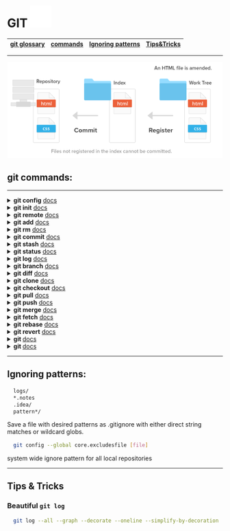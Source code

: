 # GIT <img src="./git/logo.png" alt="logo" height="50" />

| [git glossary](https://git-scm.com/docs/gitglossary) | [commands](#git-commands) | [Ignoring patterns](#ignoring-patterns) | [Tips&Tricks](#tips-&-tricks) |
|:----------------------------------------------------:|---------------------------|-----------------------------------------|-------------------------------|

---

![git basic workflow](git/git_basic_workflow.png)

## git commands:

---

[//]: # (config)
<details>

<summary> <b>git config</b> <a href="https://git-scm.com/docs/git-config">docs</a> </summary>

---
+ ``--system``, ``--global``, ``--local``, ``--worktree`` or ``--file \<filename>``
  + **config file** location. when writing defaults to ``--local``
+ ``--add <key> <value>``
  + Adds new line to the option
+ ``--get <key>``
+ ``-l`` or ``--list``
+ ``--unset-all``
  +  Remove all lines matching the key from config file.
+ ``--unset <key>`` or ``--unset <key> <value>``

**SETUP:**
```bash
  git config --global user.name "<firstname lasname>"
  git config --global user.email "<valid-email>"
  git config color.ui auto
  git config --global core.editor code
```

---
</details>

[//]: # (init)
<details>

<summary><b>git init</b> <a href="https://git-scm.com/docs/git-init">docs</a> </summary>

---
+ ``--bare``
  + Create a bare repository. If ``GIT_DIR`` environment is not set, it is set to the current working directory.
+ ``-b <branchname>``
  + Name initial branch
+ ``<perm>``
  + ``<perm>`` is a 3-digit octal number prefixed with 0 and each file will have mode ``<perm>``.

EXAMPLE
```bash
  cd /path/to/my/codebase
  git init      (1)
  git add .     (2)
  git commit    (3)
```
---
</details>

[//]: # (remote)
<details>

<summary><b>git remote</b> <a href="https://git-scm.com/docs/git-remote">docs</a> </summary>

---



COMMANDS
+ ``add <name>``
  + Add a remote named ``<name>`` for the repository at ``<URL>``. The command git fetch <name> can then be used to create and 
  update remote-tracking branches ``<name>/<branch>``.
  + ``-f`` option, ``git fetch <name>`` is run immediately after the remote information is set up.
+ ``rename`` ``rm``
  + Removes the remote named ``<name>``. All remote-tracking branches and configuration settings for the remote are removed.
+ ``sest-head``
  + Sets or deletes the default branch (i.e. the target of the ``symbolic-ref refs/remotes/<name>/HEAD)`` for the named remote.
+ ``set-branches`` 
  + Changes the list of branches tracked by the named remote. This can be used to track a subset of the available remote 
  branches after the initial setup for a remote.
+ ``get-url``
  + Retrieves the URLs for a remote.
+ ``set-url``
  + Changes URLs for the remote.
+ ``show``
  + Gives some information about the remote ``<name>``.
+ ``update``
  + Fetch updates for remotes or remote groups in the repository.
---
</details>

[//]: # (add)
<details>

<summary><b>git add</b> <a href="https://git-scm.com/docs/git-add">docs</a> </summary>

---
+ ``<path>``
  + Files to add content from
+ ``-f`` ``--force``
  + Allow adding otherwise ignored files
+ ``-n`` ``--dry-run``
  + Don’t actually add the file(s), just show if they exist and/or will be ignored.
+ ``-v`` ``--verbose`` Be verbose
+ ``-u`` ``--update``
  + Update the index just where it already has an entry.
+ ``-i`` ``--interactive`` 
+ ``-p`` ``--patch``
  + Interactively choose hunks of patch between the index and the work tree and add them to the index
+ ``-e`` ``--edit`` 
  + Open the diff vs. the index in an editor and let the user edit it.

**Examples:**

Adds content from all *.txt files under Documentation directory and its subdirectories:
````bash
  git add Documentation/\*.txt
````

Considers adding content from all git-*.sh scripts:
````bash
  git add git-*.sh
````

---
</details>

[//]: # (rm)
<details>

<summary><b>git rm</b> <a href="https://git-scm.com/docs/git-rm">docs</a> </summary>

---
+ ``<path>``
  + Files to remove
+ ``-r``
  + Allow recursive removal
+ ``-f`` ``--force``
  + Override the up-tp-date check.
+ ``-q`` ``--quiet``
+ ``--cached``
  + Use this option to unstage and remove paths only from the index.
+ ``--sparse``
  + Allow updating index entries outside of the *[sparse-checkout](https://git-scm.com/docs/git-sparse-checkout)* cone.
---
</details>

[//]: # (commit)
<details>

<summary><b>git commit</b> <a href="https://git-scm.com/docs/git-commit">docs</a> </summary>

---
+ ``-a`` ``--all``
  + Automatically stages *deleted* and *modified* files before **commit**.
+ ``-p`` ``--patch``
  + Use the interactive patch selection interface to choose which changes to commit.
+ ``-m <msg>`` ``--message=<msg>``
  + Commit message
+ ``<path>``
  + commit the contents of the files that match the pathspec without recording the changes already added to the index.
---
</details>

[//]: # (stash)
<details>

<summary><b>git stash</b> <a href="https://git-scm.com/docs/git-stash">docs</a> </summary>

---
COMMANDS
+ ``push [-p|--patch] [-u|--include-untracked] [-a|--all] [-q|--quiet] [-m|--message <message>] <path>``
  + Save your local modifications to a new stash entry and roll them back to HEAD (in the working tree and in the index). 
  The <message> part is optional and gives the description along with the stashed state.
+ ``list``
  + List the stash entries that you currently have.
+ ``show [-u|--include-untracked|--only-untracked] [<diff-options>] [<stash>]``
  + Show the changes recorded in the stash entry as a diff between the stashed contents and the commit back when the stash 
  entry was first created.
+ ``pop [--index] [-q|--quiet] [<stash>]``
  + Remove a single stashed state from the stash list and apply it on top of the current working tree state.
+ ``clear``
+ ``drop``

OPTIONS
+ ``-a`` ``-all``
+ ``-u`` ``--include-untracked`` ``--no-include-untracked``
+ ``--index``
  + This option is only valid for ``pop`` and ``apply`` commands.
+ ``-p`` ``--patch``
  + This option is only valid for ``push`` and ``save`` commands. Interactively select hunks from the diff between HEAD and the 
  working tree to be stashed.
---
</details>

[//]: # (status)
<details>

<summary><b>git status</b> <a href="https://git-scm.com/docs/git-status">docs</a> </summary>

---
+ ``-s`` ``--short``
+ ``-b`` ``--branch``
+ ``--show-stash``
+ ``--porcelain[=<version]``
  + Give the output in an easy-to-parse format for scripts. This is similar to the short output, but will remain stable 
  across Git versions and regardless of user configuration. See below for details.
+ ``-v -vv`` ``--verbose``
+ ``<pathspec>``
---
</details>

[//]: # (log)
<details>

<summary><b>git log</b> <a href="https://git-scm.com/docs/git-log">docs</a> </summary>

https://www.atlassian.com/git/tutorials/git-log

---
+ ``--short``
+ ``--graph``
+ ``--oneline``
+ ``--follow``
  + Continue listing the history of a file beyond renames (works only for a single file)
+ ``--decorate[=short|full|auto|no]``
+ ``--full-diff``
+ ``--all``
  + Pretend as if all the refs in refs/, along with HEAD, are listed on the command line as <commit>
+ ``<path>``
  + Show only commits that are enough to explain how the files that match the specified paths came to be.
+ ``-n <number>``
  + Limit the number of commits to output
---
</details>

[//]: # (branch)
<details>

<summary><b>git branch</b> <a href="https://git-scm.com/docs/git-branch">docs</a> </summary>

---
+ ``-d`` ``-delete``
+ ``-D``
  + Shortcut for ``--delete --force``
+ ``-m`` ``--move``
  + Move/rename a branches, together with its config and reflog.
+ ``-M``
  + Shortcut for ``--move --force``
+ ``-c`` ``--copy``
+ ``-r`` ``--remotes``
  + List  the remote-tracking branches.
+ ``-a`` ``--all``
+ ``-v`` ``-vv`` ``-verbose``
+ ``-q`` ``-quiet``
+ ``--contains [<commit>]``
  + Only list branches which contain the specified commit (HEAD if not specified). Implies ``--list.``
+ ``<branchname>``
---
</details>

[//]: # (diff)
<details>

<summary><b>git diff</b> <a href="https://git-scm.com/docs/git-diff">docs</a> </summary>

---
````bash
git diff [<options>] [<commit>] [--] [<path>…​]
git diff [<options>] --cached [--merge-base] [<commit>] [--] [<path>…​]
git diff [<options>] [--merge-base] <commit> [<commit>…​] <commit> [--] [<path>…​]
git diff [<options>] <commit>…​<commit> [--] [<path>…​]
git diff [<options>] <blob> <blob>
git diff [<options>] --no-index [--] <path> <path> 
````
+ ``--raw``
  + Generate the diff in raw format.
+ ``--minimal``
  + Spend extra time to make sure the smallest possible diff is produced.
+ ``--patience`` ``--histogram`` ``--diff-algorithm={patience|minimal|histogram|myers}``
  + Generate a diff using the "patience diff"/"histogram/... diff" algorithm.
---
</details>

[//]: # (clone)
<details>

<summary><b>git clone</b> <a href="https://git-scm.com/docs/git-clone">docs</a> </summary>

---
+ ``-l`` ``--local``
  + When the repository is on a local machine.
+ ``-v`` ``--vebose``
+ ``-o <name>`` ``--origin <name>``
  + Override the default remote name (origin)
+ ``-b <name>`` ``--branch <name>``
  + Instead of pointing the newly created HEAD, point to ``<name>``
+ ``--depth <depth>``
  + Create a shallow clone with a history truncated to the specified number of commits. Implies ``--single-branch``
+ ``<repository>``
+ ``<directory>``
---
</details>

[//]: # (checkout)
<details>

<summary><b>git checkout</b> <a href="https://git-scm.com/docs/git-checkout">docs</a> </summary>

---
+ ``-f`` ``--focre``
  + When switching branches, proceed even if the index or the working tree differs from ``HEAD``
+ ``-b <new-branch>`` ``-B <new-branch>``
  + Create a new branch named ``<new-branch>`` and start it at ``<start-point>``
+ ``--ours`` ``--theirs``
  + When checking out paths from the index, check out stage #2 (ours) or #3 (theirs) for unmerged paths.
+ ``-d`` ``--detach``
  + Rather than checking out a branch to work on it, check out a commit for inspection and discardable experiments.
+ ``--orphan <new-branch>``
  + The first commit made on this new branch will have no parents and it will be the root of a new history totally 
  disconnected from all the other branches and commits.
+ ``-m`` ``--merge``
  + With this option, a three-way merge between the current branch, your working tree contents, and the new branch is done.
+ ``<branch>``
+ ``<new_branch>``
+ ``<start-point>``
+ ``<commit>``

EXAMPLE
+ ``git checkout [<branch>]``
  + To prepare for working on ``<branch>``.
+ ``git checkout -b|-B <new-branch> [<start-point>]``
  + Specifying ``-b`` causes a new branch to be created as if ``git-branch`` were called and then checked out.
+ ``git checkout --detach [<commit>]``
  + Prepare to work on top of ``<commit>``, by detaching HEAD at it.
+ ``git checkout [-f|--ours|--theirs|-m|--conflict=<style>] [<tree-ish>] [--] <pathspec>``
  + Overwrite the contents of the files that match the pathspec. When the ``<tree-ish>`` (most often a commit) is not given, 
  overwrite working tree with the contents in the index.
---
</details>

[//]: # (pull)
<details>

<summary><b>git pull</b> <a href="https://git-scm.com/docs/git-pull">docs</a> </summary>

---
todo
---
</details>

[//]: # (push)
<details>

<summary><b>git push</b> <a href="https://git-scm.com/docs/git-push">docs</a> </summary>

---
todo
---
</details>

[//]: # (merge)
<details>

<summary><b>git merge</b> <a href="https://git-scm.com/docs/git-merge">docs</a> </summary>

---
todo
---
</details>

[//]: # (fetch)
<details>

<summary><b>git fetch</b> <a href="https://git-scm.com/docs/git-fetch">docs</a> </summary>

---
todo
---
</details>

[//]: # (rebase)
<details>

<summary><b>git rebase</b> <a href="https://git-scm.com/docs/git-rebase">docs</a> </summary>

---
todo
---
</details>

[//]: # (revert)
<details>

<summary><b>git revert</b> <a href="https://git-scm.com/docs/git-revert">docs</a> </summary>

---
todo
---
</details>

[//]: # ()
<details>

<summary><b>git </b> <a href="https://git-scm.com/docs/git-">docs</a> </summary>

---
todo
---
</details>

[//]: # ()
<details>

<summary><b>git </b> <a href="https://git-scm.com/docs/git-">docs</a> </summary>

---
todo
---
</details>

----

## Ignoring patterns:

```gitignore
  logs/
  *.notes
  .idea/
  pattern*/
```
Save a file with desired patterns as .gitignore with either direct string
matches or wildcard globs.

```bash
  git config --global core.excludesfile [file]
```
system wide ignore pattern for all local repositories

---

## Tips & Tricks

### Beautiful ``git log``
````bash
  git log --all --graph --decorate --oneline --simplify-by-decoration
````